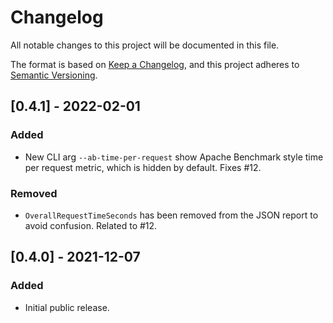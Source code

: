 # Changelog

All notable changes to this project will be documented in this file.

The format is based on [Keep a Changelog](https://keepachangelog.com/en/1.0.0/),
and this project adheres to [Semantic Versioning](https://semver.org/spec/v2.0.0.html).

## [0.4.1] - 2022-02-01

### Added

- New CLI arg `--ab-time-per-request` show Apache Benchmark style time per request
  metric, which is hidden by default. Fixes #12.

### Removed

- `OverallRequestTimeSeconds` has been removed from the JSON report to avoid confusion.
   Related to #12.

## [0.4.0] - 2021-12-07

### Added

- Initial public release.
